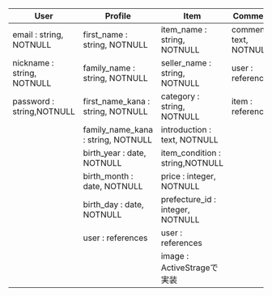 | User                       | Profile                            | Item                             | Comment                 | 
| -------------------------- | ---------------------------------- | -------------------------------- | ----------------------- | 
| email : string, NOTNULL    | first_name : string, NOTNULL       | item_name : string, NOTNULL      | comment : text, NOTNULL | 
| nickname : string, NOTNULL | family_name : string, NOTNULL      | seller_name : string, NOTNULL    | user : references       | 
| password : string,NOTNULL  | first_name_kana : string, NOTNULL  | category : string, NOTNULL       | item : references       | 
|                            | family_name_kana : string, NOTNULL | introduction : text, NOTNULL     |                         | 
|                            | birth_year : date, NOTNULL         | item_condition : string,NOTNULL  |                         | 
|                            | birth_month : date, NOTNULL        | price : integer, NOTNULL         |                         | 
|                            | birth_day : date, NOTNULL          | prefecture_id : integer, NOTNULL |                         | 
|                            | user : references                  | user : references                |                         | 
|                            |                                    | image : ActiveStrageで実装       |                         | 